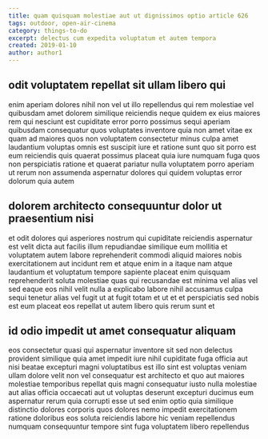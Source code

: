 ```yaml
---
title: quam quisquam molestiae aut ut dignissimos optio article 626
tags: outdoor, open-air-cinema
category: things-to-do
excerpt: delectus cum expedita voluptatum et autem tempora
created: 2019-01-10
author: author1
---
```


## odit voluptatem repellat sit ullam libero qui

enim aperiam dolores nihil non vel ut illo repellendus qui rem molestiae vel quibusdam amet dolorem similique reiciendis neque quidem ex eius maiores rem qui nesciunt est cupiditate error porro possimus sequi aperiam quibusdam consequatur quos voluptates inventore quia non amet vitae ex quam ad maiores quos non voluptatem consectetur minus culpa amet laudantium voluptas omnis est suscipit iure et ratione sunt quo sit porro est eum reiciendis quis quaerat possimus placeat quia iure numquam fuga quos non perspiciatis ratione et quaerat pariatur nulla voluptatem porro aperiam ut rerum non assumenda aspernatur dolores qui quidem voluptas error dolorum quia autem

## dolorem architecto consequuntur dolor ut praesentium nisi

et odit dolores qui asperiores nostrum qui cupiditate reiciendis aspernatur est velit dicta aut facilis illum repudiandae similique eum mollitia et voluptatem autem labore reprehenderit commodi aliquid maiores nobis exercitationem aut incidunt rem et atque enim in a itaque nam atque laudantium et voluptatum tempore sapiente placeat enim quisquam reprehenderit soluta molestiae quas qui recusandae est minima vel alias vel sed eaque eos nihil velit nulla a explicabo labore nihil accusamus culpa sequi tenetur alias vel fugit ut at fugit totam et ut et et perspiciatis sed nobis est eum placeat eos repellat ut autem libero quis rerum sunt et

## id odio impedit ut amet consequatur aliquam

eos consectetur quasi qui aspernatur inventore sit sed non delectus provident similique quia amet impedit iure nihil cupiditate fuga officia aut nisi beatae excepturi magni voluptatibus est illo sint est voluptas veniam ullam dolore velit non vel consequatur est architecto et quo aut maiores molestiae temporibus repellat quis magni consequatur iusto nulla molestiae aut alias officia occaecati aut ut voluptas deserunt excepturi ducimus eum aspernatur rerum quia corrupti esse ut sed enim optio quia similique distinctio dolores corporis quos dolores nemo impedit exercitationem ratione doloribus eos soluta reiciendis labore hic veniam repellendus numquam consequuntur tempore sint fuga voluptatem libero repellendus
